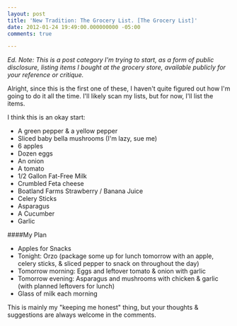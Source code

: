 ```yaml
---
layout: post
title: 'New Tradition: The Grocery List. [The Grocery List]'
date: 2012-01-24 19:49:00.000000000 -05:00
comments: true

---
```

*Ed. Note: This is a post category I'm trying to start, as a form of public disclosure, listing items I bought at the grocery store, available publicly for your reference or critique.*

Alright, since this is the first one of these, I haven't quite figured out how I'm going to do it all the time. I'll likely scan my lists, but for now, I'll list the items.

I think this is an okay start:

* A green pepper &amp; a yellow pepper
* Sliced baby bella mushrooms (I'm lazy, sue me)
* 6  apples 
* Dozen eggs
* An onion
* A tomato
* 1/2 Gallon Fat-Free Milk
* Crumbled Feta cheese
* Boatland Farms Strawberry / Banana Juice
* Celery Sticks
* Asparagus
* A Cucumber
* Garlic

####My Plan
* Apples for Snacks
* Tonight: Orzo (package some up for lunch tomorrow with an apple, celery sticks, &amp; sliced pepper to snack on throughout the day)
* Tomorrow morning: Eggs and leftover tomato &amp; onion with garlic
* Tomorrow evening: Asparagus and mushrooms with chicken &amp; garlic (with planned leftovers for lunch)
* Glass of milk each morning

This is mainly my "keeping me honest" thing, but your thoughts &amp; suggestions are always welcome in the comments.
